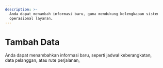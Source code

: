 ```yaml
---
description: >-
  Anda dapat menambah informasi baru, guna mendukung kelengkapan sistem dan
  operasional layanan.
---
```


# Tambah Data

Anda dapat menambahkan informasi baru, seperti jadwal keberangkatan, data pelanggan, atau rute perjalanan,
